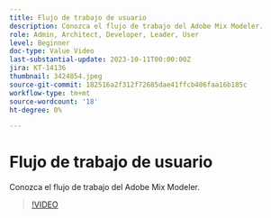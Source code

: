 ```yaml
---
title: Flujo de trabajo de usuario
description: Conozca el flujo de trabajo del Adobe Mix Modeler.
role: Admin, Architect, Developer, Leader, User
level: Beginner
doc-type: Value Video
last-substantial-update: 2023-10-11T00:00:00Z
jira: KT-14136
thumbnail: 3424854.jpeg
source-git-commit: 182516a2f312f72685dae41ffcb406faa16b185c
workflow-type: tm+mt
source-wordcount: '18'
ht-degree: 0%

---
```



# Flujo de trabajo de usuario

Conozca el flujo de trabajo del Adobe Mix Modeler.

>[!VIDEO](https://video.tv.adobe.com/v/3424854?learn=on)